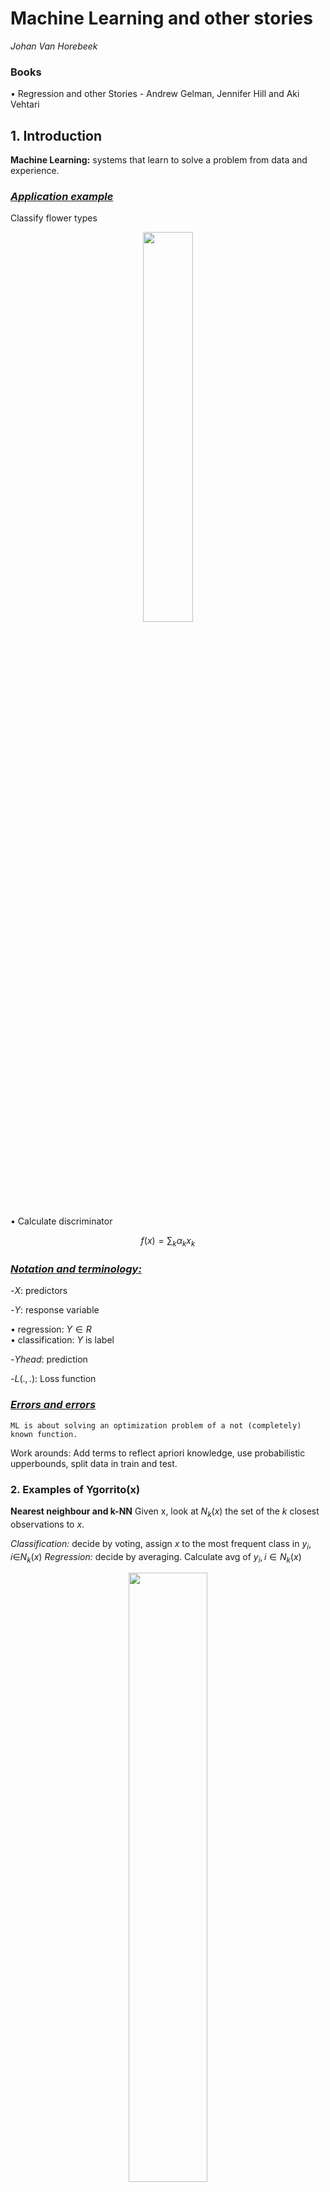 # Machine Learning and other stories
_Johan Van Horebeek_

### Books
• Regression and other Stories - Andrew Gelman, Jennifer Hill and Aki Vehtari


## 1. Introduction
**Machine Learning:** systems that learn to solve a problem from data and experience.

### _<u>Application example</u>_
Classify flower types
 <p align="center">
        <img width="40%" src="https://raw.githubusercontent.com/saracarolina12/IA_School/master/MUFRAMEX/MachineLearning/imgs/setosa.png"> </img>
</p>

• Calculate discriminator
<p align="center">

$$f(x) = \sum_k\alpha_kx_k$$

</p>

### _<u>Notation and terminology:</u>_
<p>

-$X:$ predictors

-$Y:$ response variable

• regression: $Y\in R$ </br>
• classification: $Y$ is label

-$Yhead:$ prediction

-$L(.,.):$ Loss function

</p>

### _<u>Errors and errors</u>_
    ML is about solving an optimization problem of a not (completely) known function.
Work arounds:
Add terms to reflect apriori knowledge, use probabilistic upperbounds, split data in train and test.


### 2. Examples of Ygorrito(x)
**Nearest neighbour and k-NN**
Given x, look at $N_k(x)$ the set of the $k$ closest observations to $x$.

_Classification:_ decide by voting, assign $x$ to the most frequent class in ${y_i, i \in} N_k(x)$
_Regression:_ decide by averaging. Calculate avg of ${y_i, i \in N_k(x)}$

 <p align="center">
        <img width="50%" src="https://raw.githubusercontent.com/saracarolina12/IA_School/master/MUFRAMEX/MachineLearning/imgs/2_examples.png"> </img>
    </p>